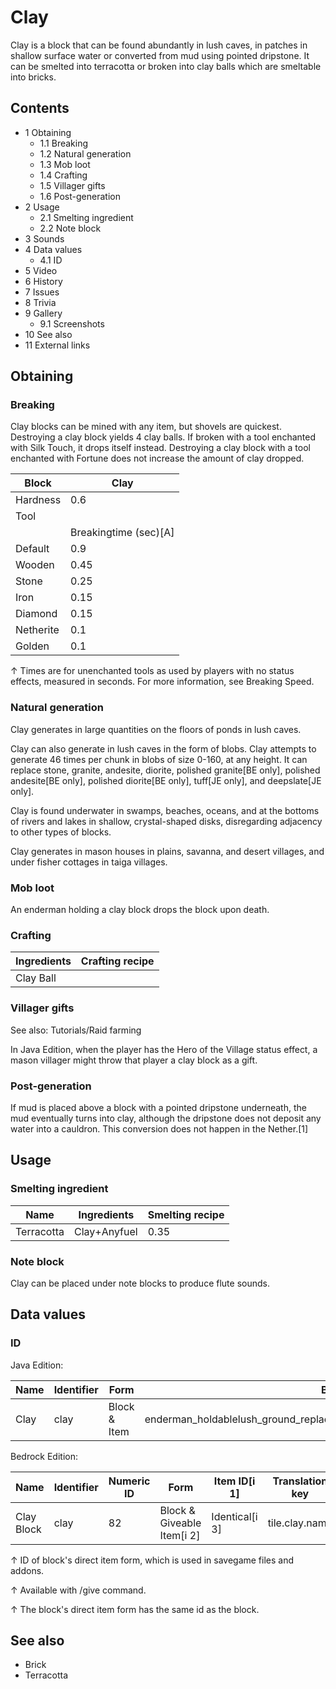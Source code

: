 # Clay
Clay is a block that can be found abundantly in lush caves, in patches in shallow surface water or converted from mud using pointed dripstone. It can be smelted into terracotta or broken into clay balls which are smeltable into bricks. 

## Contents
- 1 Obtaining
	- 1.1 Breaking
	- 1.2 Natural generation
	- 1.3 Mob loot
	- 1.4 Crafting
	- 1.5 Villager gifts
	- 1.6 Post-generation
- 2 Usage
	- 2.1 Smelting ingredient
	- 2.2 Note block
- 3 Sounds
- 4 Data values
	- 4.1 ID
- 5 Video
- 6 History
- 7 Issues
- 8 Trivia
- 9 Gallery
	- 9.1 Screenshots
- 10 See also
- 11 External links

## Obtaining
### Breaking
Clay blocks can be mined with any item, but shovels are quickest. Destroying a clay block yields 4 clay balls. If broken with a tool enchanted with Silk Touch, it drops itself instead. Destroying a clay block with a tool enchanted with Fortune does not increase the amount of clay dropped.

| Block     | Clay                  |
|-----------|-----------------------|
| Hardness  | 0.6                   |
| Tool      |                       |
|           | Breakingtime (sec)[A] |
| Default   | 0.9                   |
| Wooden    | 0.45                  |
| Stone     | 0.25                  |
| Iron      | 0.15                  |
| Diamond   | 0.15                  |
| Netherite | 0.1                   |
| Golden    | 0.1                   |


↑ Times are for unenchanted tools as used by players with no status effects, measured in seconds. For more information, see Breaking Speed.


### Natural generation
Clay generates in large quantities on the floors of ponds in lush caves.

Clay can also generate in lush caves in the form of blobs. Clay attempts to generate 46 times per chunk in blobs of size 0-160, at any height. It can replace stone, granite, andesite, diorite, polished granite‌[BE  only], polished andesite‌[BE  only], polished diorite‌[BE  only], tuff‌[JE  only], and deepslate‌[JE  only].

Clay is found underwater in swamps, beaches, oceans, and at the bottoms of rivers and lakes in shallow, crystal-shaped disks, disregarding adjacency to other types of blocks.

Clay generates in mason houses in plains, savanna, and desert villages, and under fisher cottages in taiga villages.


### Mob loot
An enderman holding a clay block drops the block upon death.

### Crafting
| Ingredients | Crafting recipe |
|-------------|-----------------|
| Clay Ball   |                 |

### Villager gifts
See also: Tutorials/Raid farming

In Java Edition, when the player has the Hero of the Village status effect, a mason villager might throw that player a clay block as a gift.

### Post-generation
If mud is placed above a block with a pointed dripstone underneath, the mud eventually turns into clay, although the dripstone does not deposit any water into a cauldron. This conversion does not happen in the Nether.[1]

## Usage
### Smelting ingredient
| Name       | Ingredients  | Smelting recipe |
|------------|--------------|-----------------|
| Terracotta | Clay+Anyfuel | 0.35            |

### Note block
Clay can be placed under note blocks to produce flute sounds.

## Data values
### ID
Java Edition:

| Name | Identifier | Form         | Block tags                                                                        | Translation key      |
|------|------------|--------------|-----------------------------------------------------------------------------------|----------------------|
| Clay | clay       | Block & Item | enderman_holdablelush_ground_replaceable‌small_dripleaf_placeable‌mineable/shovel | block.minecraft.clay |

Bedrock Edition:

| Name       | Identifier | Numeric ID | Form                       | Item ID[i 1]   | Translation key |
|------------|------------|------------|----------------------------|----------------|-----------------|
| Clay Block | clay       | 82         | Block & Giveable Item[i 2] | Identical[i 3] | tile.clay.name  |


↑ ID of block's direct item form, which is used in savegame files and addons.

↑ Available with /give command.

↑ The block's direct item form has the same id as the block.


## See also
- Brick
- Terracotta

